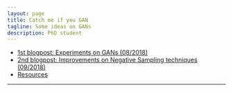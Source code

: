 ```yaml
---
layout: page
title: Catch me if you GAN
tagline: Some ideas on GANs
description: PhD student 
---
```


- [1st blogpost: Experiments on GANs (08/2018)](pages/gan_experiments.html)
- [2nd blogpost: Improvements on Negative Sampling techniques (09/2018)](pages/ais.html)
- [Resources](pages/resources.html)
---